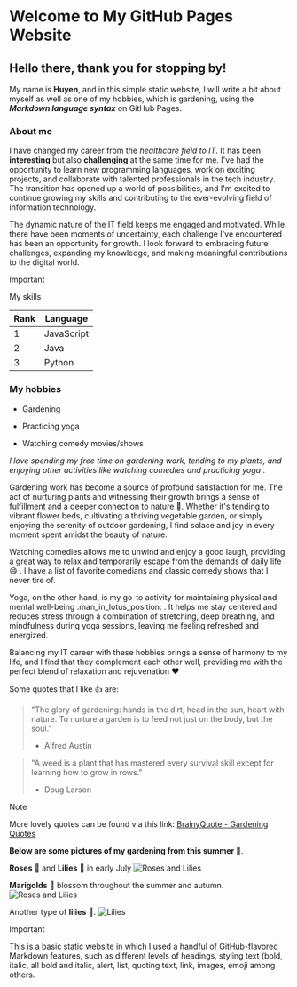 # Welcome to My GitHub Pages Website
## Hello there, thank you for stopping by!
My name is **Huyen**, and in this simple static website, I will write a bit about myself as well as one of my hobbies, which is gardening, using the ***Markdown language syntax*** on GitHub Pages.

### About me
I have changed my career from the *healthcare field to IT*. It has been **interesting** but also **challenging** at the same time for me. I've had the opportunity to learn new programming languages, work on exciting projects, and collaborate with talented professionals in the tech industry. The transition has opened up a world of possibilities, and I'm excited to continue growing my skills and contributing to the ever-evolving field of information technology.

The dynamic nature of the IT field keeps me engaged and motivated. While there have been moments of uncertainty, each challenge I've encountered has been an opportunity for growth. I look forward to embracing future challenges, expanding my knowledge, and making meaningful contributions to the digital world.

> [!IMPORTANT]
> My skills

| Rank | Language   |
| -----| ---------- |
|   1  | JavaScript |
|   2  | Java       |
|   3  | Python     |
<!-- TO DO: Skills will be updated later -->

### My hobbies
- Gardening
* Practicing yoga
+ Watching comedy movies/shows

_I love spending my free time on gardening work, tending to my plants, and enjoying other activities like watching comedies and practicing yoga_ .

Gardening work has become a source of profound satisfaction for me. The act of nurturing plants and witnessing their growth brings a sense of fulfillment and a deeper connection to nature :seedling:. Whether it's tending to vibrant flower beds, cultivating a thriving vegetable garden, or simply enjoying the serenity of outdoor gardening, I find solace and joy in every moment spent amidst the beauty of nature.

Watching comedies allows me to unwind and enjoy a good laugh, providing a great way to relax and temporarily escape from the demands of daily life :smile: . I have a list of favorite comedians and classic comedy shows that I never tire of.

Yoga, on the other hand, is my go-to activity for maintaining physical and mental well-being :man_in_lotus_position: . It helps me stay centered and reduces stress through a combination of stretching, deep breathing, and mindfulness during yoga sessions, leaving me feeling refreshed and energized.

Balancing my IT career with these hobbies brings a sense of harmony to my life, and I find that they complement each other well, providing me with the perfect blend of relaxation and rejuvenation :heart:

Some quotes that I like :+1: are:
> "The glory of gardening: hands in the dirt, head in the sun, heart with nature. To nurture a garden is to feed not just on the body, but the soul."
> - Alfred Austin

> "A weed is a plant that has mastered every survival skill except for learning how to grow in rows."
> - Doug Larson

> [!NOTE]
> More lovely quotes can be found via this link: [BrainyQuote - Gardening Quotes](https://www.brainyquote.com/topics/gardening-quotes)

**Below are some pictures of my gardening from this summer :bouquet:**.

**Roses** :rose: and **Lilies** :tulip: in early July
![Roses and Lilies](https://user-images.githubusercontent.com/112580461/271888298-71c4f86a-66e5-4eec-a3ea-ffade7b4e1ee.jpg)

**Marigolds** :blossom: blossom throughout the summer and autumn.
![Roses and Lilies](https://user-images.githubusercontent.com/112580461/271888324-96b84e4c-8566-4686-a100-86bcc75d2c8d.jpg)

Another type of **lilies** :tulip:.
![Lilies](https://user-images.githubusercontent.com/112580461/271888378-5d4aa21d-8f10-4542-a2d7-c73fb34c01a1.jpg)

> [!IMPORTANT]
> This is a basic static website in which I used a handful of GitHub-flavored Markdown features, such as different levels of headings, styling text (bold, italic, all bold and italic, alert, list, quoting text, link, images, emoji among others.
